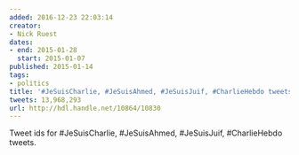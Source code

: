 ```yaml
---
added: 2016-12-23 22:03:14
creator:
- Nick Ruest
dates:
- end: 2015-01-28
  start: 2015-01-07
published: 2015-01-14
tags:
- politics
title: '#JeSuisCharlie, #JeSuisAhmed, #JeSuisJuif, #CharlieHebdo tweets'
tweets: 13,968,293
url: http://hdl.handle.net/10864/10830
---
```


Tweet ids for #JeSuisCharlie, #JeSuisAhmed, #JeSuisJuif, #CharlieHebdo tweets.
